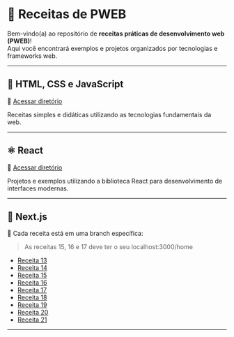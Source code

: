 # 🍳 Receitas de PWEB

Bem-vindo(a) ao repositório de **receitas práticas de desenvolvimento web (PWEB)**!  
Aqui você encontrará exemplos e projetos organizados por tecnologias e frameworks web.

---

## 🧩 HTML, CSS e JavaScript

📁 [Acessar diretório](https://github.com/anderson-gpc/pweb/tree/main/html_css_js)

Receitas simples e didáticas utilizando as tecnologias fundamentais da web.

---

## ⚛️ React

📁 [Acessar diretório](https://github.com/anderson-gpc/pweb/tree/main/projeto-web)

Projetos e exemplos utilizando a biblioteca React para desenvolvimento de interfaces modernas.

---

## 🚀 Next.js

📂 Cada receita está em uma branch específica:

> As receitas 15, 16 e 17 deve ter o seu localhost:3000/home

- [Receita 13](https://github.com/anderson-gpc/pweb/tree/nextjs/receita13)  
- [Receita 14](https://github.com/anderson-gpc/pweb/tree/nextjs/receita14)
- [Receita 15](https://github.com/anderson-gpc/pweb/tree/nextjs/receita15) 
- [Receita 16](https://github.com/anderson-gpc/pweb/tree/nextjs/receita16)  
- [Receita 17](https://github.com/anderson-gpc/pweb/tree/nextjs/receita17)
- [Receita 18](https://github.com/anderson-gpc/pweb/tree/nextjs/receita18)
- [Receita 19](https://github.com/anderson-gpc/pweb/tree/nextjs/receita19)
- [Receita 20](https://github.com/anderson-gpc/pweb/tree/nextjs/receita20)
- [Receita 21](https://github.com/anderson-gpc/pweb/tree/nextjs/receita21)

---